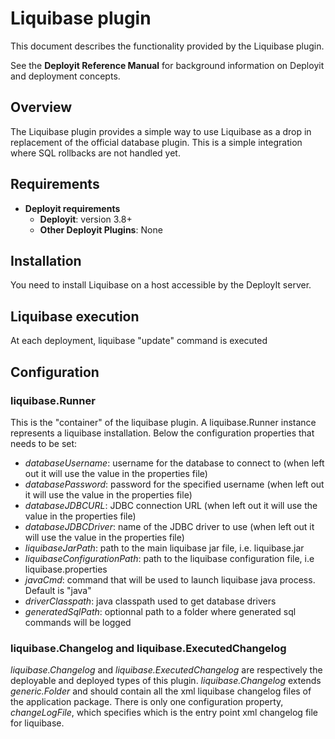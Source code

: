 # Liquibase plugin #

This document describes the functionality provided by the Liquibase plugin.

See the **Deployit Reference Manual** for background information on Deployit and deployment concepts.

## Overview

The Liquibase plugin provides a simple way to use Liquibase as a drop in replacement of the official database plugin.
This is a simple integration where SQL rollbacks are not handled yet.

## Requirements

* **Deployit requirements**
	* **Deployit**: version 3.8+
	* **Other Deployit Plugins**: None

## Installation

You need to install Liquibase on a host accessible by the DeployIt server.

## Liquibase execution

At each deployment, liquibase "update" command is executed 

## Configuration

### liquibase.Runner
This is the "container" of the liquibase plugin. A liquibase.Runner instance represents a liquibase installation. Below the configuration properties that needs to be set:
* *databaseUsername*: username for the database to connect to (when left out it will use the value in the properties file)
* *databasePassword*: password for the specified username (when left out it will use the value in the properties file)
* *databaseJDBCURL*: JDBC connection URL (when left out it will use the value in the properties file)
* *databaseJDBCDriver*: name of the JDBC driver to use (when left out it will use the value in the properties file)
* *liquibaseJarPath*: path to the main liquibase jar file, i.e. liquibase.jar
* *liquibaseConfigurationPath*: path to the liquibase configuration file, i.e liquibase.properties
* *javaCmd*: command that will be used to launch liquibase java process. Default is "java"
* *driverClasspath*: java classpath used to get database drivers
* *generatedSqlPath*: optionnal path to a folder where generated sql commands will be logged

### liquibase.Changelog and liquibase.ExecutedChangelog
*liquibase.Changelog* and *liquibase.ExecutedChangelog* are respectively the deployable and deployed types of this plugin. 
*liquibase.Changelog* extends *generic.Folder* and should contain all the xml liquibase changelog files of the application package.
There is only one configuration property, *changeLogFile*, which specifies which is the entry point xml changelog file for liquibase.

